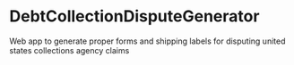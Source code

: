 # DebtCollectionDisputeGenerator
Web app to generate proper forms and shipping labels for disputing united states collections agency claims
